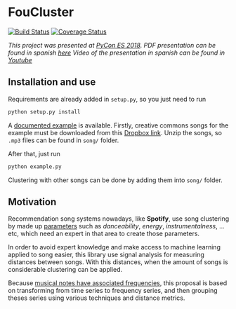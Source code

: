# FouCluster

[![Build Status](https://travis-ci.org/cperales/foucluster.svg?branch=master)](https://travis-ci.org/cperales/foucluster)
[![Coverage Status](https://coveralls.io/repos/github/cperales/foucluster/badge.svg?branch=master)](https://coveralls.io/github/cperales/foucluster?branch=master)

*This project was presented at [PyCon ES 2018](https://2018.es.pycon.org/).
PDF presentation can be found in spanish
[here](https://es.slideshare.net/CarlosPerales/clustering-de-canciones-usando-fourier)
Video of the presentation in spanish can be found in [Youtube](https://www.youtube.com/watch?v=a9AJSfIEbo0)*

## Installation and use

Requirements are already added in `setup.py`, so you just need to run

```bash
python setup.py install
``` 

A [documented example](https://cperales.github.io/foucluster/) is available.
Firstly, creative commons songs for the example must be downloaded
from this [Dropbox link](https://www.dropbox.com/s/sidecqpk6dhgsdq/song.zip?dl=0).
Unzip the songs, so `.mp3` files can be found in `song/` folder.

After that, just run

```bash
python example.py
```

Clustering with other songs can be done by adding them into `song/` folder.


## Motivation
Recommendation song systems nowadays, like **Spotify**, use song clustering by made up
[parameters](https://www.theverge.com/tldr/2018/2/5/16974194/spotify-recommendation-algorithm-playlist-hack-nelson)
such as *danceability*, *energy*, *instrumentalness*, ... etc, which need an expert in that area to create those
parameters.

In order to avoid expert knowledge and make access to machine
learning applied to song easier, this library
use signal analysis for measuring distances between songs.
With this distances, when the amount of songs is considerable clustering
can be applied.

Because [musical notes have associated frequencies](https://www.intmath.com/trigonometric-graphs/music.php),
this proposal is based on transforming from time series to frequency series, and then grouping theses series
using various techniques and distance metrics.
